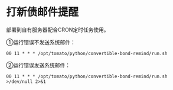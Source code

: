 # 打新债邮件提醒

部署到自有服务器配合CRON定时任务使用。

①运行错误不发送系统邮件：

```shell
00 11 * * * /opt/tomato/python/convertible-bond-remind/run.sh
```

②运行错误发送系统邮件：

```shell
00 11 * * * /opt/tomato/python/convertible-bond-remind/run.sh >/dev/null 2>&1
```

